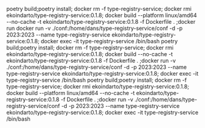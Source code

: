 poetry build;poetry install; docker rm -f type-registry-service; docker rmi ekoindarto/type-registry-service:0.1.8; docker  build --platform linux/amd64 --no-cache -t ekoindarto/type-registry-service:0.1.8 -f Dockerfile . ;docker run docker run -v ./conf:/home/dans/type-registry-service/conf -d -p 2023:2023 --name type-registry-service ekoindarto/type-registry-service:0.1.8; docker exec -it type-registry-service /bin/bash
poetry build;poetry install; docker rm -f type-registry-service; docker rmi ekoindarto/type-registry-service:0.1.8; docker build --no-cache -t ekoindarto/type-registry-service:0.1.8 -f Dockerfile . ;docker run -v ./conf:/home/dans/type-registry-service/conf -d -p 2023:2023 --name type-registry-service ekoindarto/type-registry-service:0.1.8; docker exec -it type-registry-service /bin/bash
poetry build;poetry install; docker rm -f type-registry-service; docker rmi ekoindarto/type-registry-service:0.1.8; docker build --platform linux/amd64 --no-cache -t ekoindarto/type-registry-service:0.1.8 -f Dockerfile . ;docker run -v ./conf:/home/dans/type-registry-service/conf -d -p 2023:2023 --name type-registry-service ekoindarto/type-registry-service:0.1.8; docker exec -it type-registry-service /bin/bash